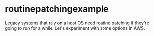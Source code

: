 # routinepatchingexample
Legacy systems that rely on a host OS need routine patching if they're going to run for a while. Let's experiment with some options in AWS. 
